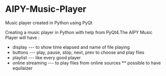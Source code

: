 # AIPY-Music-Player
Music player created in Python using PyQt

Creating a music player in Python with help from PyQt4.The AIPY Music Player will have :
* display --- to show time elapsed and name of file playing
* buttons --- play, pause, stop, next, prev to choose and play files
* playlist --- like every good player 
* online streaming --- to play files from online sources
** possible to have equilaizer

